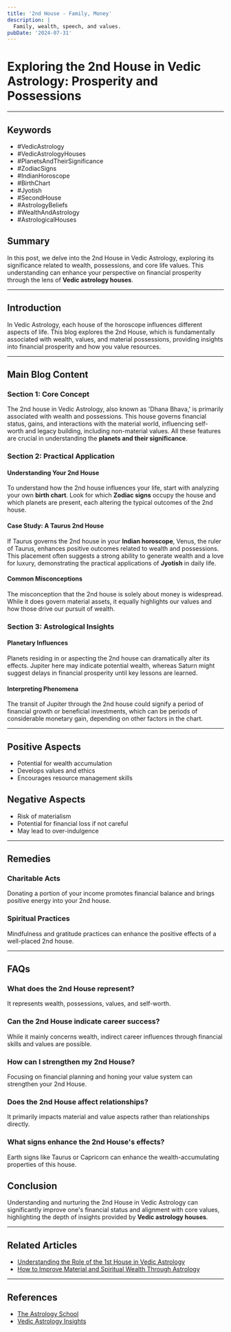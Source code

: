```yaml
---
title: '2nd House - Family, Money'
description: |
  Family, wealth, speech, and values.
pubDate: '2024-07-31'
---
```


# Exploring the 2nd House in Vedic Astrology: Prosperity and Possessions

---

## Keywords
- #VedicAstrology
- #VedicAstrologyHouses
- #PlanetsAndTheirSignificance
- #ZodiacSigns
- #IndianHoroscope
- #BirthChart
- #Jyotish
- #SecondHouse
- #AstrologyBeliefs
- #WealthAndAstrology
- #AstrologicalHouses

## Summary
In this post, we delve into the 2nd House in Vedic Astrology, exploring its significance related to wealth, possessions, and core life values. This understanding can enhance your perspective on financial prosperity through the lens of **Vedic astrology houses**.

---

## Introduction
In Vedic Astrology, each house of the horoscope influences different aspects of life. This blog explores the 2nd House, which is fundamentally associated with wealth, values, and material possessions, providing insights into financial prosperity and how you value resources.

---

## Main Blog Content

### **Section 1: Core Concept**
The 2nd house in Vedic Astrology, also known as 'Dhana Bhava,' is primarily associated with wealth and possessions. This house governs financial status, gains, and interactions with the material world, influencing self-worth and legacy building, including non-material values. All these features are crucial in understanding the **planets and their significance**.

### **Section 2: Practical Application**
#### **Understanding Your 2nd House**
To understand how the 2nd house influences your life, start with analyzing your own **birth chart**. Look for which **Zodiac signs** occupy the house and which planets are present, each altering the typical outcomes of the 2nd house.

#### **Case Study: A Taurus 2nd House**
If Taurus governs the 2nd house in your **Indian horoscope**, Venus, the ruler of Taurus, enhances positive outcomes related to wealth and possessions. This placement often suggests a strong ability to generate wealth and a love for luxury, demonstrating the practical applications of **Jyotish** in daily life.

#### **Common Misconceptions**
The misconception that the 2nd house is solely about money is widespread. While it does govern material assets, it equally highlights our values and how those drive our pursuit of wealth.

### **Section 3: Astrological Insights**
#### **Planetary Influences**
Planets residing in or aspecting the 2nd house can dramatically alter its effects. Jupiter here may indicate potential wealth, whereas Saturn might suggest delays in financial prosperity until key lessons are learned.

#### **Interpreting Phenomena**
The transit of Jupiter through the 2nd house could signify a period of financial growth or beneficial investments, which can be periods of considerable monetary gain, depending on other factors in the chart.

---

## Positive Aspects
- Potential for wealth accumulation
- Develops values and ethics
- Encourages resource management skills

## Negative Aspects
- Risk of materialism
- Potential for financial loss if not careful
- May lead to over-indulgence

---

## Remedies
### Charitable Acts
Donating a portion of your income promotes financial balance and brings positive energy into your 2nd house.

### Spiritual Practices
Mindfulness and gratitude practices can enhance the positive effects of a well-placed 2nd house.

---

## FAQs
### What does the 2nd House represent?
It represents wealth, possessions, values, and self-worth.

### Can the 2nd House indicate career success?
While it mainly concerns wealth, indirect career influences through financial skills and values are possible.

### How can I strengthen my 2nd House?
Focusing on financial planning and honing your value system can strengthen your 2nd House.

### Does the 2nd House affect relationships?
It primarily impacts material and value aspects rather than relationships directly.

### What signs enhance the 2nd House's effects?
Earth signs like Taurus or Capricorn can enhance the wealth-accumulating properties of this house.

## Conclusion
Understanding and nurturing the 2nd House in Vedic Astrology can significantly improve one's financial status and alignment with core values, highlighting the depth of insights provided by **Vedic astrology houses**.

---

## Related Articles
- [Understanding the Role of the 1st House in Vedic Astrology](#)
- [How to Improve Material and Spiritual Wealth Through Astrology](#)

---

## References
- [The Astrology School](https://theastrologyschool.com/)
- [Vedic Astrology Insights](https://www.vedicastrologyinsights.com/)
